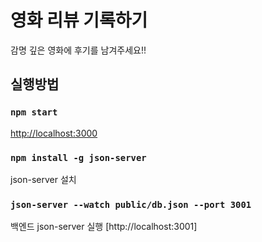 # 영화 리뷰 기록하기

감명 깊은 영화에 후기를 남겨주세요!!

## 실행방법

### `npm start`

[http://localhost:3000](http://localhost:3000)

### `npm install -g json-server`

json-server 설치

### `json-server --watch public/db.json --port 3001`

백엔드 json-server 실행 [http://localhost:3001]
